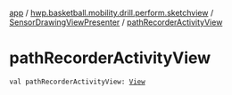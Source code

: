 [app](../../index.md) / [hwp.basketball.mobility.drill.perform.sketchview](../index.md) / [SensorDrawingViewPresenter](index.md) / [pathRecorderActivityView](.)

# pathRecorderActivityView

`val pathRecorderActivityView: `[`View`](../../hwp.basketball.mobility.drill.perform/-path-recorder-activity-contract/-view/index.md)